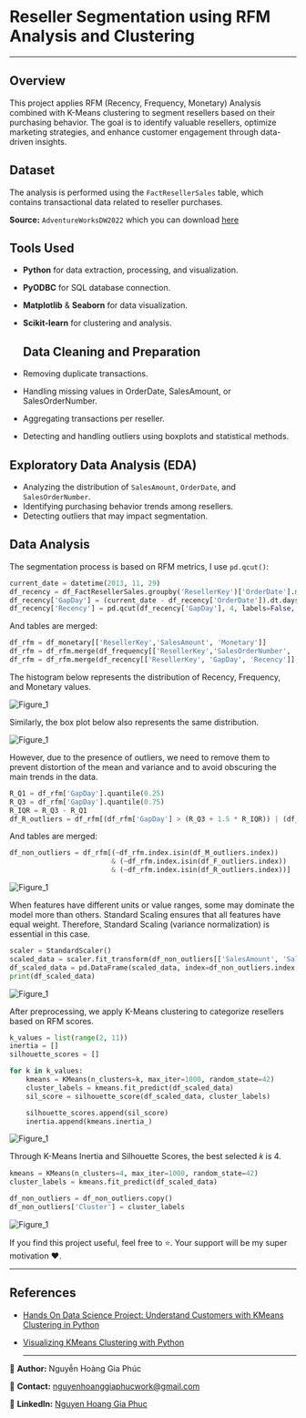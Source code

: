 # Reseller Segmentation using RFM Analysis and Clustering

---

## Overview

This project applies RFM (Recency, Frequency, Monetary) Analysis combined with K-Means clustering to segment resellers based on their purchasing behavior. The goal is to identify valuable resellers, optimize marketing strategies, and enhance customer engagement through data-driven insights.

## Dataset

The analysis is performed using the `FactResellerSales` table, which contains transactional data related to reseller purchases.

**Source:** `AdventureWorksDW2022` which you can download [here](https://learn.microsoft.com/en-us/sql/samples/adventureworks-install-configure?view=sql-server-ver16&tabs=ssms)

## Tools Used

- **Python** for data extraction, processing, and visualization.
- **PyODBC** for SQL database connection.
- **Matplotlib** & **Seaborn** for data visualization.
- **Scikit-learn** for clustering and analysis.

  ## Data Cleaning and Preparation

- Removing duplicate transactions.
- Handling missing values in OrderDate, SalesAmount, or SalesOrderNumber.
- Aggregating transactions per reseller.
- Detecting and handling outliers using boxplots and statistical methods.

## Exploratory Data Analysis (EDA)

- Analyzing the distribution of `SalesAmount`, `OrderDate`, and `SalesOrderNumber`.
- Identifying purchasing behavior trends among resellers.
- Detecting outliers that may impact segmentation.

## Data Analysis

The segmentation process is based on RFM metrics, I use `pd.qcut()`:
```python
current_date = datetime(2013, 11, 29)
df_recency = df_FactResellerSales.groupby('ResellerKey')['OrderDate'].max().reset_index()
df_recency['GapDay'] = (current_date - df_recency['OrderDate']).dt.days
df_recency['Recency'] = pd.qcut(df_recency['GapDay'], 4, labels=False, duplicates='drop')
```

And tables are merged:
```python
df_rfm = df_monetary[['ResellerKey','SalesAmount', 'Monetary']]
df_rfm = df_rfm.merge(df_frequency[['ResellerKey','SalesOrderNumber', 'Frequency']], on='ResellerKey')
df_rfm = df_rfm.merge(df_recency[['ResellerKey', 'GapDay', 'Recency']], on='ResellerKey')
```

The histogram below represents the distribution of Recency, Frequency, and Monetary values.

![Figure_1](https://github.com/user-attachments/assets/f6515885-c6d8-42eb-88ce-653e6a9a95bb)

Similarly, the box plot below also represents the same distribution.

![Figure_1](https://github.com/user-attachments/assets/e9a83983-3b64-42c6-bdd1-6c78b9027fc9)

However, due to the presence of outliers, we need to remove them to prevent distortion of the mean and variance and to avoid obscuring the main trends in the data.
```python
R_Q1 = df_rfm['GapDay'].quantile(0.25)
R_Q3 = df_rfm['GapDay'].quantile(0.75)
R_IQR = R_Q3 - R_Q1
df_R_outliers = df_rfm[(df_rfm['GapDay'] > (R_Q3 + 1.5 * R_IQR)) | (df_rfm['GapDay'] < (R_Q1 - 1.5 * R_IQR))].copy()
```

And tables are merged:
```python
df_non_outliers = df_rfm[(~df_rfm.index.isin(df_M_outliers.index))
                         & (~df_rfm.index.isin(df_F_outliers.index))
                         & (~df_rfm.index.isin(df_R_outliers.index))]
```

![Figure_1](https://github.com/user-attachments/assets/f4b92fa8-32f1-485c-8c80-06b6e826008c)

When features have different units or value ranges, some may dominate the model more than others. Standard Scaling ensures that all features have equal weight. Therefore, Standard Scaling (variance normalization) is essential in this case.
```python
scaler = StandardScaler()
scaled_data = scaler.fit_transform(df_non_outliers[['SalesAmount', 'SalesOrderNumber', 'GapDay']])
df_scaled_data = pd.DataFrame(scaled_data, index=df_non_outliers.index, columns=('SalesAmount','SalesOrderNumber','GapDay'))
print(df_scaled_data)
```

![Figure_1](https://github.com/user-attachments/assets/ed2c3780-0b4a-4ed8-b9e9-ee4e62f004f5)

After preprocessing, we apply K-Means clustering to categorize resellers based on RFM scores.
```python
k_values = list(range(2, 11))
inertia = []
silhouette_scores = []

for k in k_values:
    kmeans = KMeans(n_clusters=k, max_iter=1000, random_state=42)
    cluster_labels = kmeans.fit_predict(df_scaled_data)
    sil_score = silhouette_score(df_scaled_data, cluster_labels)

    silhouette_scores.append(sil_score)
    inertia.append(kmeans.inertia_)
```

![Figure_1](https://github.com/user-attachments/assets/30314f9d-8617-4147-a6b2-69eb9053e3c8)

Through K-Means Inertia and Silhouette Scores, the best selected 𝑘 is 4.
```python
kmeans = KMeans(n_clusters=4, max_iter=1000, random_state=42)
cluster_labels = kmeans.fit_predict(df_scaled_data)

df_non_outliers = df_non_outliers.copy()
df_non_outliers['Cluster'] = cluster_labels
```

![Figure_1](https://github.com/user-attachments/assets/87b25f56-e22d-4142-930a-6ae2c2291f59)

If you find this project useful, feel free to ⭐. Your support will be my super motivation ❤️.

---

## References

- [Hands On Data Science Project: Understand Customers with KMeans Clustering in Python](https://www.youtube.com/watch?v=afPJeQuVeuY)
- [Visualizing KMeans Clustering with Python](https://www.youtube.com/watch?v=-GoYI746kEY)

  ---

📌 **Author:** Nguyễn Hoàng Gia Phúc  

📧 **Contact:** nguyenhoanggiaphucwork@gmail.com

🔗 **LinkedIn:** [Nguyen Hoang Gia Phuc](https://www.linkedin.com/in/nguyenhoanggiaphuc)






